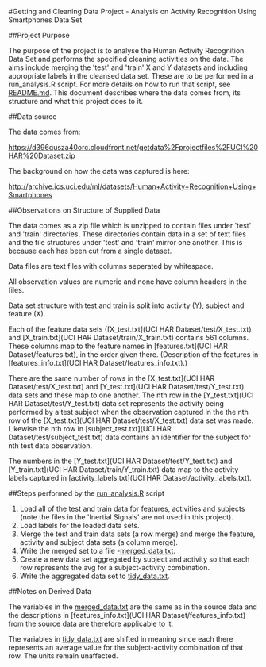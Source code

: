 #Getting and Cleaning Data Project - Analysis on Activity Recognition Using Smartphones Data Set

##Project Purpose

The purpose of the project is to analyse the Human Activity Recognition Data Set and performs the specified cleaning activities on the data. The aims include merging the 'test' and 'train' X and Y datasets and including appropriate labels in the cleansed data set. These are to be performed in a run_analysis.R script. For more details on how to run that script, see [README.md](README.md). This document describes where the data comes from, its structure and what this project does to it.

##Data source

The data comes from:

https://d396qusza40orc.cloudfront.net/getdata%2Fprojectfiles%2FUCI%20HAR%20Dataset.zip

The background on how the data was captured is here:

http://archive.ics.uci.edu/ml/datasets/Human+Activity+Recognition+Using+Smartphones

##Observations on Structure of Supplied Data

The data comes as a zip file which is unzipped to contain files under 'test' and 'train' directories. These directories contain data in a set of text files and the file structures under 'test' and 'train' mirror one another. This is because each has been cut from a single dataset.

Data files are text files with columns seperated by whitespace. 

All observation values are numeric and none have column headers in the files.

Data set structure with test and train is split into activity (Y), subject and feature (X). 

Each of the feature data sets ([X_test.txt](UCI HAR Dataset/test/X_test.txt) and [X_train.txt](UCI HAR Dataset/train/X_train.txt) contains 561 columns. These columns map to the feature names in [features.txt](UCI HAR Dataset/features.txt), in the order given there. (Description of the features in [features_info.txt](UCI HAR Dataset/features_info.txt).)

There are the same number of rows in the [X_test.txt](UCI HAR Dataset/test/X_test.txt) and [Y_test.txt](UCI HAR Dataset/test/Y_test.txt) data sets and these map to one another. The nth row in the [Y_test.txt](UCI HAR Dataset/test/Y_test.txt) data set represents the activity being performed by a test subject when the observation captured in the the nth row of the [X_test.txt](UCI HAR Dataset/test/X_test.txt) data set was made. Likewise the nth row in [subject_test.txt](UCI HAR Dataset/test/subject_test.txt) data contains an identifier for the subject for nth test data observation.

The numbers in the [Y_test.txt](UCI HAR Dataset/test/Y_test.txt) and [Y_train.txt](UCI HAR Dataset/train/Y_train.txt) data map to the activity labels captured in [activity_labels.txt](UCI HAR Dataset/activity_labels.txt).

##Steps performed by the [run_analysis.R](run_analysis.R) script

1. Load all of the test and train data for features, activities and subjects (note the files in the 'Inertial Signals' are not used in this project).
2. Load labels for the loaded data sets.
3. Merge the test and train data sets (a row merge) and merge the feature, activity and subject data sets (a column merge).
4. Write the merged set to a file -[merged_data.txt](merged_data.txt).
5. Create a new data set aggregated by subject and activity so that each row represents the avg for a subject-activity combination.
6. Write the aggregated data set to [tidy_data.txt](tidy_data.txt).

##Notes on Derived Data

The variables in the [merged_data.txt](merged_data.txt) are the same as in the source data and the descriptions in [features_info.txt](UCI HAR Dataset/features_info.txt) from the source data are therefore applicable to it.

The variables in [tidy_data.txt](tidy_data.txt) are shifted in meaning since each there represents an average value for the subject-activity combination of that row. The units remain unaffected.